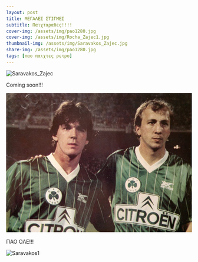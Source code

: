 ```yaml
---
layout: post
title: ΜΕΓΑΛΕΣ ΣΤΙΓΜΕΣ
subtitle: Παιχταραδες!!!!
cover-img: /assets/img/pao1280.jpg
cover-img: /assets/img/Rocha_Zajec1.jpg
thumbnail-img: /assets/img/Saravakos_Zajec.jpg
share-img: /assets/img/pao1280.jpg
tags: [παο παιχτες ρετρο]
---
```

![Saravakos_Zajec](https://user-images.githubusercontent.com/90224779/133853270-61660908-8d1c-4350-b767-22cff70bbe3a.jpg)

Coming soon!!!

![Saravakos_Zajec](/assets/img/Saravakos_Zajec.jpg)

ΠΑΟ ΟΛΕ!!!

![Saravakos1](https://user-images.githubusercontent.com/90224779/133853669-de220efa-166a-49fb-8012-b35a412e0f3e.jpg)

